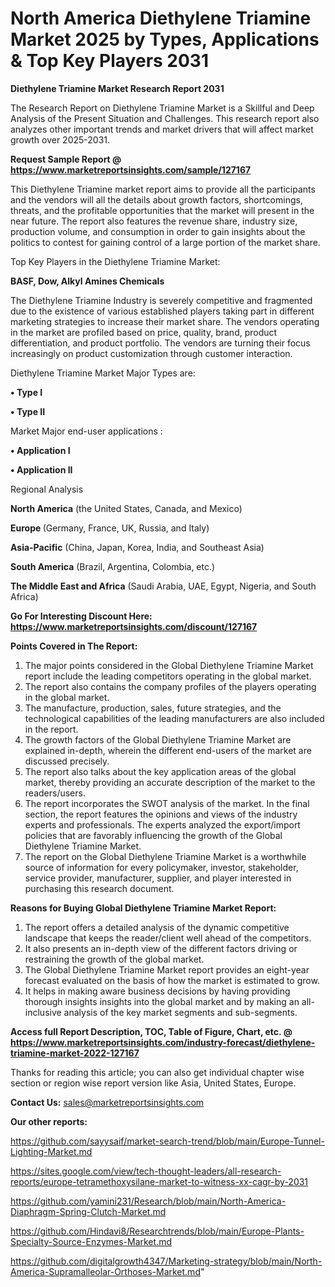 # North America Diethylene Triamine Market 2025 by Types, Applications & Top Key Players 2031

<strong>Diethylene Triamine Market Research Report 2031</strong>

The Research Report on Diethylene Triamine Market is a Skillful and Deep Analysis of the Present Situation and Challenges. This research report also analyzes other important trends and market drivers that will affect market growth over 2025-2031.

<strong>Request Sample Report @ <a href=https://www.marketreportsinsights.com/sample/127167>https://www.marketreportsinsights.com/sample/127167</a></strong>

This Diethylene Triamine market report aims to provide all the participants and the vendors will all the details about growth factors, shortcomings, threats, and the profitable opportunities that the market will present in the near future. The report also features the revenue share, industry size, production volume, and consumption in order to gain insights about the politics to contest for gaining control of a large portion of the market share.

Top Key Players in the Diethylene Triamine Market:

<strong>BASF, Dow, Alkyl Amines Chemicals</strong>

The Diethylene Triamine Industry is severely competitive and fragmented due to the existence of various established players taking part in different marketing strategies to increase their market share. The vendors operating in the market are profiled based on price, quality, brand, product differentiation, and product portfolio. The vendors are turning their focus increasingly on product customization through customer interaction.

Diethylene Triamine Market Major Types are:

<strong>• Type I

• Type II</strong>

Market Major end-user applications :

<strong>• Application I

• Application II</strong>

Regional Analysis

</u><strong><b>North America</b></strong> (the United States, Canada, and Mexico)

<strong><b>Europe </b></strong>(Germany, France, UK, Russia, and Italy)

<strong><b>Asia-Pacific</b></strong> (China, Japan, Korea, India, and Southeast Asia)

<strong><b>South America</b></strong> (Brazil, Argentina, Colombia, etc.)

<strong><b>The Middle East and Africa</b></strong> (Saudi Arabia, UAE, Egypt, Nigeria, and South Africa)

<strong>Go For Interesting Discount Here: <a href=https://www.marketreportsinsights.com/discount/127167>https://www.marketreportsinsights.com/discount/127167</a></strong>

<strong>Points Covered in The Report:</strong>
<ol>
  <li>The major points considered in the Global Diethylene Triamine Market report include the leading competitors operating in the global market.</li>
  <li>The report also contains the company profiles of the players operating in the global market.</li>
  <li>The manufacture, production, sales, future strategies, and the technological capabilities of the leading manufacturers are also included in the report.</li>
  <li>The growth factors of the Global Diethylene Triamine Market are explained in-depth, wherein the different end-users of the market are discussed precisely.</li>
  <li>The report also talks about the key application areas of the global market, thereby providing an accurate description of the market to the readers/users.</li>
  <li>The report incorporates the SWOT analysis of the market. In the final section, the report features the opinions and views of the industry experts and professionals. The experts analyzed the export/import policies that are favorably influencing the growth of the Global Diethylene Triamine Market.</li>
  <li>The report on the Global Diethylene Triamine Market is a worthwhile source of information for every policymaker, investor, stakeholder, service provider, manufacturer, supplier, and player interested in purchasing this research document.</li>
</ol>
<strong>Reasons for Buying Global Diethylene Triamine Market Report:</strong>

<ol>
  <li>The report offers a detailed analysis of the dynamic competitive landscape that keeps the reader/client well ahead of the competitors.</li>
  <li>It also presents an in-depth view of the different factors driving or restraining the growth of the global market.</li>
  <li>The Global Diethylene Triamine Market report provides an eight-year forecast evaluated on the basis of how the market is estimated to grow.</li>
  <li>It helps in making aware business decisions by having providing thorough insights insights into the global market and by making an all-inclusive analysis of the key market segments and sub-segments.</li>
</ol>
<strong>Access full Report Description, TOC, Table of Figure, Chart, etc. @ <a href=https://www.marketreportsinsights.com/industry-forecast/diethylene-triamine-market-2022-127167>https://www.marketreportsinsights.com/industry-forecast/diethylene-triamine-market-2022-127167</a></strong>


Thanks for reading this article; you can also get individual chapter wise section or region wise report version like Asia, United States, Europe.

<strong>Contact Us:</strong>
sales@marketreportsinsights.com

<strong>Our other reports:</strong>

<a href=https://github.com/sayysaif/market-search-trend/blob/main/Europe-Tunnel-Lighting-Market.md>https://github.com/sayysaif/market-search-trend/blob/main/Europe-Tunnel-Lighting-Market.md</a>

<a href=https://sites.google.com/view/tech-thought-leaders/all-research-reports/europe-tetramethoxysilane-market-to-witness-xx-cagr-by-2031>https://sites.google.com/view/tech-thought-leaders/all-research-reports/europe-tetramethoxysilane-market-to-witness-xx-cagr-by-2031</a>

<a href=https://github.com/yamini231/Research/blob/main/North-America-Diaphragm-Spring-Clutch-Market.md>https://github.com/yamini231/Research/blob/main/North-America-Diaphragm-Spring-Clutch-Market.md</a>

<a href=https://github.com/Hindavi8/Researchtrends/blob/main/Europe-Plants-Specialty-Source-Enzymes-Market.md>https://github.com/Hindavi8/Researchtrends/blob/main/Europe-Plants-Specialty-Source-Enzymes-Market.md</a>

<a href=https://github.com/digitalgrowth4347/Marketing-strategy/blob/main/North-America-Supramalleolar-Orthoses-Market.md>https://github.com/digitalgrowth4347/Marketing-strategy/blob/main/North-America-Supramalleolar-Orthoses-Market.md</a>"
